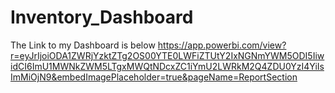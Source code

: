 # Inventory_Dashboard
The Link to my Dashboard is below
https://app.powerbi.com/view?r=eyJrIjoiODA1ZWRjYzktZTg2OS00YTE0LWFiZTUtY2IxNGNmYWM5ODI5IiwidCI6ImU1MWNkZWM5LTgxMWQtNDcxZC1iYmU2LWRkM2Q4ZDU0YzI4YiIsImMiOjN9&embedImagePlaceholder=true&pageName=ReportSection
